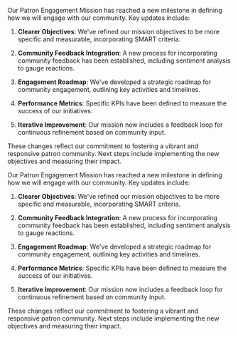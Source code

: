 

Our Patron Engagement Mission has reached a new milestone in defining how we will engage with our community. Key updates include:

1. **Clearer Objectives**: We've refined our mission objectives to be more specific and measurable, incorporating SMART criteria.

2. **Community Feedback Integration**: A new process for incorporating community feedback has been established, including sentiment analysis to gauge reactions.

3. **Engagement Roadmap**: We've developed a strategic roadmap for community engagement, outlining key activities and timelines.

4. **Performance Metrics**: Specific KPIs have been defined to measure the success of our initiatives.

5. **Iterative Improvement**: Our mission now includes a feedback loop for continuous refinement based on community input.

These changes reflect our commitment to fostering a vibrant and responsive patron community. Next steps include implementing the new objectives and measuring their impact.

Our Patron Engagement Mission has reached a new milestone in defining how we will engage with our community. Key updates include:

1. **Clearer Objectives**: We've refined our mission objectives to be more specific and measurable, incorporating SMART criteria.

2. **Community Feedback Integration**: A new process for incorporating community feedback has been established, including sentiment analysis to gauge reactions.

3. **Engagement Roadmap**: We've developed a strategic roadmap for community engagement, outlining key activities and timelines.

4. **Performance Metrics**: Specific KPIs have been defined to measure the success of our initiatives.

5. **Iterative Improvement**: Our mission now includes a feedback loop for continuous refinement based on community input.

These changes reflect our commitment to fostering a vibrant and responsive patron community. Next steps include implementing the new objectives and measuring their impact.
